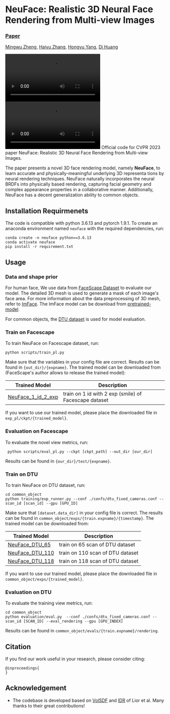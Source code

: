 # NeuFace: Realistic 3D Neural Face Rendering from Multi-view Images

###  [Paper]()

<a href="https://github.com/MingwuZheng" target="_blank">Mingwu Zheng</a>, <a href="https://github.com/aejion" target="_blank">Haiyu Zhang</a>, <a href="https://scholar.google.com/citations?user=dnbjaWIAAAAJ&hl=zh-CN" target="_blank">Hongyu Yang</a>, <a href="https://irip.buaa.edu.cn/dihuang/index.html" target="_blank">Di Huang</a>

<video autoplay>
    <source src="./video/facescape.mp4" type="video/mp4">
</video>
<video autoplay>
    <source src="./video/dtu.mp4" type="video/mp4">
</video>
Official code for CVPR 2023 paper NeuFace: Realistic 3D Neural Face Rendering from Multi-view Images.

The paper presents a novel 3D face rendering model, namely **NeuFace**, to learn accurate and physically-meaningful underlying 3D representa
tions by neural rendering techniques.
NeuFace naturally incorporates the neural BRDFs into physically based rendering, capturing facial geometry and complex appearance properties in a collaborative manner. Additionally, NeuFace has a decent generalization ability to common objects.


## Installation Requirmenets
The code is compatible with python 3.6.13 and pytorch 1.9.1.
To create an anaconda environment named `neuface` with the required dependencies, run:

```
conda create -n neuface python==3.6.13
conda activate neuface
pip install -r requirement.txt
```

## Usage
### Data and shape prior
For human face, We use data from <a href="https://facescape.nju.edu.cn/" target="_blank">FaceScape Dataset</a> to evaluate our model. The detailed 3D mesh is used to generate a mask of each image's face area.  For more information about the data preprocessing of 3D mesh, refer to <a href="https://arxiv.org/abs/2203.14510" target="_blank">ImFace</a>. The ImFace model can be download from <a href="https://drive.google.com/drive/folders/1ljTo2QHT5C1e9-Q9MZhU9HmrqvyExoe6?usp=sharing" target="_blank">pretrained-model</a>.

For common objects, the <a href="https://www.dropbox.com/sh/5tam07ai8ch90pf/AADniBT3dmAexvm_J1oL__uoaDTU" target="_blank"> DTU dataset</a> is used for model evaluation.

### Train on Facescape
To train NeuFace on Facescape dataset, run:
```
python scripts/train_pl.py
```
Make sure that the variables in your config file are correct. Results can be found in `{out_dir}/{expname}`.
The trained model can be downloaded from (FaceScape's author allows to release the trained model):

| Trained Model            | Description  |
|-------------------|-------------------------------------------------------------|
| <a href="https://drive.google.com/drive/folders/1bPtSOnC4OrzU2px6TWOFqv4Xro9h6bW9?usp=sharing" target="_blank">NeuFace_1_id_2_exp</a> | train on 1 id with 2 exp (smile) of Facescape dataset |

If you want to use our trained model, please place the downloaded file in `exp_pl/ckpt/{trained_model}`.
### Evaluation on Facescape
To evaluate the novel view metrics, run:
```
 python scripts/eval_pl.py --ckpt [ckpt_path] --out_dir [our_dir]
```
Results can be found in `{our_dir}/test/{expname}`.

### Train on DTU
To train NeuFace on DTU dataset, run:
```
cd common_object
python training/exp_runner.py --conf ./confs/dtu_fixed_cameras.conf --scan_id [scan_id] --gpu [GPU_ID]
```
Make sure that `[dataset.data_dir]` in your config file is correct. The results can be found in `common_object/exps/{train.expname}/{timestamp}`. The trained model can be downloaded from:

| Trained Model            | Description  |
|-------------------|-------------------------------------------------------------|
| <a href="https://drive.google.com/drive/folders/1AS0FJRku4PJ4zbfB6CQdzYCNcsvBblmZ?usp=sharing" target="_blank">NeuFace_DTU_65</a> | train on 65 scan of DTU dataset |
| <a href="https://drive.google.com/drive/folders/1CAERoMTNUJwp1icElWFQB0hopRQHtNgk?usp=sharing" target="_blank">NeuFace_DTU_110</a> | train on 110 scan of DTU dataset |
| <a href="https://drive.google.com/drive/folders/11hj2PRxYCGL42dHXUNnyD5PgRUsJoZMC?usp=sharing" target="_blank">NeuFace_DTU_118</a> | train on 118 scan of DTU dataset |



If you want to use our trained model, please place the downloaded file in `common_object/exps/{trained_model}`.

### Evaluation on DTU
To evaluate the training view metrics, run:
```
cd common_object
python evaluation/eval.py  --conf ./confs/dtu_fixed_cameras.conf --scan_id [SCAN_ID] --eval_rendering --gpu [GPU_INDEX]
```
Results can be found in `common_object/evals/{train.expname}/rendering`.
## Citation
If you find our work useful in your research, please consider citing:

	@inproceedings{
	}

## Acknowledgement
- The codebase is developed based on <a href="https://github.com/lioryariv/volsdf" target="_blank">VolSDF</a> and <a href="https://github.com/lioryariv/idr" target="_blank">IDR</a> of Lior et al. Many thanks to their great contributions!

